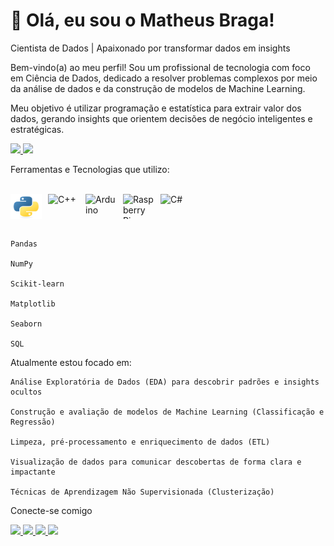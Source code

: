 # 👋 Olá, eu sou o Matheus Braga!

Cientista de Dados | Apaixonado por transformar dados em insights

Bem-vindo(a) ao meu perfil! Sou um profissional de tecnologia com foco em Ciência de Dados, dedicado a resolver problemas complexos por meio da análise de dados e da construção de modelos de Machine Learning.

Meu objetivo é utilizar programação e estatística para extrair valor dos dados, gerando insights que orientem decisões de negócio inteligentes e estratégicas.

<div> <a href="https://github.com/matheuskbraga"> <img height="180em" src="https://github-readme-stats.vercel.app/api?username=matheuskbraga&show_icons=true&theme=tokyonight&include_all_commits=true&count_private=true" /> <img height="180em" src="https://github-readme-stats.vercel.app/api/top-langs/?username=matheuskbraga&layout=compact&langs_count=6&theme=tokyonight" /> </a> </div>

Ferramentas e Tecnologias que utilizo:
<br>
<br>
<div style="display: flex; gap: 10px; align-items: center;">
  <img src="https://raw.githubusercontent.com/devicons/devicon/master/icons/python/python-original.svg" alt="Python" height="40" width="50" />
  <img src="https://cdn.jsdelivr.net/gh/devicons/devicon/icons/cplusplus/cplusplus-original.svg" alt="C++" height="40" width="50" />
  <img src="https://cdn.jsdelivr.net/gh/devicons/devicon/icons/arduino/arduino-original.svg" alt="Arduino" height="40" width="50" />
  <img src="https://cdn.jsdelivr.net/gh/devicons/devicon/icons/raspberrypi/raspberrypi-original.svg" alt="Raspberry Pi" height="40" width="50" />
  <img src="https://cdn.jsdelivr.net/gh/devicons/devicon/icons/csharp/csharp-original.svg" alt="C#" height="40" width="50" />
</div>
<br>

    Pandas

    NumPy

    Scikit-learn

    Matplotlib

    Seaborn

    SQL

Atualmente estou focado em:

    Análise Exploratória de Dados (EDA) para descobrir padrões e insights ocultos

    Construção e avaliação de modelos de Machine Learning (Classificação e Regressão)

    Limpeza, pré-processamento e enriquecimento de dados (ETL)

    Visualização de dados para comunicar descobertas de forma clara e impactante

    Técnicas de Aprendizagem Não Supervisionada (Clusterização)

Conecte-se comigo

<div>
  <a href="https://www.linkedin.com/in/mbragaa/" target="_blank">
    <img src="https://img.shields.io/badge/-LinkedIn-%230077B5?style=for-the-badge&logo=linkedin&logoColor=white" />
  </a>
  <a href="https://instagram.com/matheuskbraga" target="_blank">
    <img src="https://img.shields.io/badge/-Instagram-%23E4405F?style=for-the-badge&logo=instagram&logoColor=white" />
  </a>
  <a href="https://github.com/matheuskbraga" target="_blank">
    <img src="https://img.shields.io/badge/-GitHub-%23121011?style=for-the-badge&logo=github&logoColor=white" />
  </a>
  <a href="https://www.facebook.com/profile.php?id=100007176046318" target="_blank">
    <img src="https://img.shields.io/badge/-Facebook-%233b5998?style=for-the-badge&logo=facebook&logoColor=white" />
  </a>
</div>
